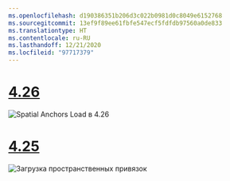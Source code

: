 ```yaml
---
ms.openlocfilehash: d190386351b206d3c022b0981d0c8049e6152768
ms.sourcegitcommit: 13ef9f89ee61fbfe547ecf5fdfdb97560a0de833
ms.translationtype: HT
ms.contentlocale: ru-RU
ms.lasthandoff: 12/21/2020
ms.locfileid: "97717379"
---
```

# <a name="426"></a>[4.26](#tab/426)

![Spatial Anchors Load в 4.26](../images/local-spatial-anchors-img-03.png)

# <a name="425"></a>[4.25](#tab/425)

![Загрузка пространственных привязок](../images/unreal-spatialanchors-load.PNG)
